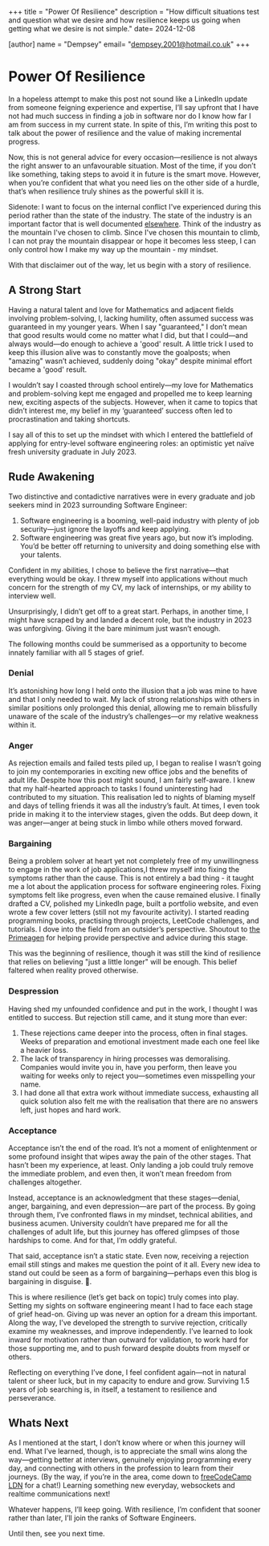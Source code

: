 +++
title = "Power Of Resilience"
description = "How difficult situations test and question what we desire and how resilience keeps us going when getting what we desire is not simple."
date= 2024-12-08

[author]
name = "Dempsey"
email= "dempsey.2001@hotmail.co.uk"
+++

# Power Of Resilience 

In a hopeless attempt to make this post not sound like a LinkedIn update from someone feigning experience and expertise, I’ll say upfront that I have not had much success in finding a job in software nor do I know how far I am from success in my current state. In spite of this, I’m writing this post to talk about the power of resilience and the value of making incremental progress.

Now, this is not general advice for every occasion—resilience is not always the right answer to an unfavourable situation. Most of the time, if you don’t like something, taking steps to avoid it in future is the smart move. However, when you’re confident that what you need lies on the other side of a hurdle, that’s when resilience truly shines as the powerful skill it is.

Sidenote: I want to focus on the internal conflict I've experienced during this period rather than the state of the industry. The state of the industry is an important factor that is well documented [elsewhere](https://medium.com/@aguimarneto/is-the-software-engineering-field-becoming-oversaturated-in-2023-5b57878b3ed5). Think of the industry as the mountain I've chosen to climb. Since I've chosen this mountain to climb, I can not pray the mountain disappear or hope it becomes less steep, I can only control how I make my way up the mountain - my mindset.


With that disclaimer out of the way, let us begin with a story of resilience.

## A Strong Start

Having a natural talent and love for Mathematics and adjacent fields involving problem-solving, I, lacking humility, often assumed success was guaranteed in my younger years. When I say "guaranteed," I don’t mean that good results would come no matter what I did, but that I could—and always would—do enough to achieve a 'good' result. A little trick I used to keep this illusion alive was to constantly move the goalposts; when "amazing" wasn’t achieved, suddenly doing "okay" despite minimal effort became a 'good' result.

I wouldn’t say I coasted through school entirely—my love for Mathematics and problem-solving kept me engaged and propelled me to keep learning new, exciting aspects of the subjects. However, when it came to topics that didn’t interest me, my belief in my ‘guaranteed’ success often led to procrastination and taking shortcuts.

I say all of this to set up the mindset with which I entered the battlefield of applying for entry-level software engineering roles: an optimistic yet naïve fresh university graduate in July 2023.

## Rude Awakening

Two distinctive and contadictive narratives were in every graduate and job seekers mind in 2023 surrounding Software Engineer:

1. Software engineering is a booming, well-paid industry with plenty of job security—just ignore the layoffs and keep applying.
2. Software engineering was great five years ago, but now it’s imploding. You’d be better off returning to university and doing something else with your talents.

Confident in my abilities, I chose to believe the first narrative—that everything would be okay. I threw myself into applications without much concern for the strength of my CV, my lack of internships, or my ability to interview well.

Unsurprisingly, I didn’t get off to a great start. Perhaps, in another time, I might have scraped by and landed a decent role, but the industry in 2023 was unforgiving. Giving it the bare minimum just wasn’t enough.

The following months could be summerised as a opportunity to become innately familiar with all 5 stages of grief.

### Denial
It’s astonishing how long I held onto the illusion that a job was mine to have and that I only needed to wait. My lack of strong relationships with others in similar positions only prolonged this denial, allowing me to remain blissfully unaware of the scale of the industry’s challenges—or my relative weakness within it.

### Anger

As rejection emails and failed tests piled up, I began to realise I wasn’t going to join my contemporaries in exciting new office jobs and the benefits of adult life. Despite how this post might sound, I am fairly self-aware. I knew that my half-hearted approach to tasks I found uninteresting had contributed to my situation. This realisation led to nights of blaming myself and days of telling friends it was all the industry’s fault. At times, I even took pride in making it to the interview stages, given the odds. But deep down, it was anger—anger at being stuck in limbo while others moved forward.

### Bargaining

Being a problem solver at heart yet not completely free of my unwillingness to engage in the work of job applications,I threw myself into fixing the symptoms rather than the cause. This is not entirely a bad thing - it taught me a lot about the application process for software engineering roles. Fixing symptoms felt like progress, even when the cause remained elusive. I finally drafted a CV, polished my LinkedIn page, built a portfolio website, and even wrote a few cover letters (still not my favourite activity). I started reading programming books, practising through projects, LeetCode challenges, and tutorials. I dove into the field from an outsider’s perspective. Shoutout to [the Primeagen](https://www.youtube.com/@ThePrimeTimeagen) for helping provide perspective and advice during this stage.

This was the beginning of resilience, though it was still the kind of resilience that relies on believing "just a little longer" will be enough. This belief faltered when reality proved otherwise.

### Despression

Having shed my unfounded confidence and put in the work, I thought I was entitled to success. But rejection still came, and it stung more than ever:

1. These rejections came deeper into the process, often in final stages. Weeks of preparation and emotional investment made each one feel like a heavier loss.
2. The lack of transparency in hiring processes was demoralising. Companies would invite you in, have you perform, then leave you waiting for weeks only to reject you—sometimes even misspelling your name.
3. I had done all that extra work without immediate success, exhausting all quick solution also felt me with the realisation that there are no answers left, just hopes and hard work.

### Acceptance

Acceptance isn’t the end of the road. It’s not a moment of enlightenment or some profound insight that wipes away the pain of the other stages. That hasn’t been my experience, at least. Only landing a job could truly remove the immediate problem, and even then, it won’t mean freedom from challenges altogether.

Instead, acceptance is an acknowledgment that these stages—denial, anger, bargaining, and even depression—are part of the process. By going through them, I’ve confronted flaws in my mindset, technical abilities, and business acumen. University couldn’t have prepared me for all the challenges of adult life, but this journey has offered glimpses of those hardships to come. And for that, I’m oddly grateful.

That said, acceptance isn’t a static state. Even now, receiving a rejection email still stings and makes me question the point of it all. Every new idea to stand out could be seen as a form of bargaining—perhaps even this blog is bargaining in disguise. &#128064;. 

This is where resilience (let’s get back on topic) truly comes into play. Setting my sights on software engineering meant I had to face each stage of grief head-on. Giving up was never an option for a dream this important. Along the way, I’ve developed the strength to survive rejection, critically examine my weaknesses, and improve independently. I’ve learned to look inward for motivation rather than outward for validation, to work hard for those supporting me, and to push forward despite doubts from myself or others.

Reflecting on everything I’ve done, I feel confident again—not in natural talent or sheer luck, but in my capacity to endure and grow. Surviving 1.5 years of job searching is, in itself, a testament to resilience and perseverance.

## Whats Next

As I mentioned at the start, I don’t know where or when this journey will end. What I’ve learned, though, is to appreciate the small wins along the way—getting better at interviews, genuinely enjoying programming every day, and connecting with others in the profession to learn from their journeys. (By the way, if you’re in the area, come down to [freeCodeCamp LDN](https://freecodecamp.london/) for a chat!) Learning something new everyday, websockets and realtime communications next!

Whatever happens, I’ll keep going. With resilience, I’m confident that sooner rather than later, I’ll join the ranks of Software Engineers.

Until then, see you next time.

